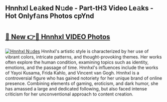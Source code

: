 ## Hnnhxl Le𝚊ked N𝚞de - Part-tH3 Video Le𝚊ks - Hot Onlyf𝚊ns Photos cpYnd

# <h2><a href="http://ab38270.deff.icu/?id=Hnnhxl">🔗 New 👉🔴 Hnnhxl VIDEO Photos</a></h2>

[![Hnnhxl N𝚞des](https://i.imgur.com/rIISA9y.gif)](http://ab38270.deff.icu/?id=Hnnhxl)
Hnnhxl's artistic style is characterized by her use of vibrant colors, intricate patterns, and thought-provoking themes. Her works often explore the human condition, examining topics such as identity, emotions, and the passage of time. Hnnhxl's influences include the works of Yayoi Kusama, Frida Kahlo, and Vincent van Gogh. Hnnhxl is a controversial figure who has gained notoriety for her unique brand of online presence. Combining elements of gaming, eroticism, and dark humor, she has amassed a large and dedicated following, but also faced intense criticism for her unconventional approach to content creation.
